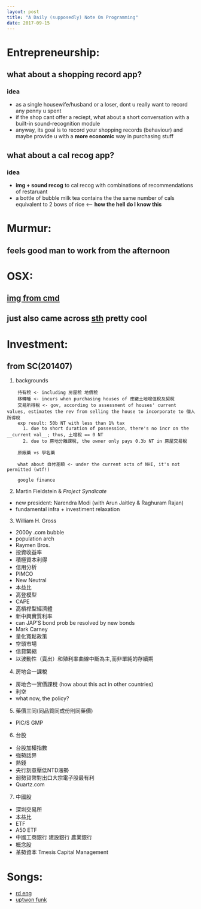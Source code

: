 ```yaml
---
layout: post
title: "A Daily (supposedly) Note On Programming"
date: 2017-09-15
---
```


# Entrepreneurship:
## what about a __shopping record__ app?
### idea
- as a single housewife/husband or a loser, dont u really want to record any penny u spent
- if the shop cant offer a reciept, what about a short conversation with a built-in sound-recognition module
- anyway, its goal is to record your shopping records (behaviour) and maybe provide u with a __more economic__ way in purchasing stuff

## what about a __cal recog__ app?
### idea
- __img + sound recog__ to cal recog with combinations of recommendations of restaruant
- a bottle of bubble milk tea contains the the same number of cals equivalent to 2 bows of rice <-- __how the hell do I know this__

# Murmur:
## feels good man to work from the afternoon 

# OSX:
## [img from cmd](https://davidwalsh.name/mac-camera)
## just also came across [sth](http://hints.macworld.com/article.php?story=20080824185920426) pretty cool 

# Investment:
## from __SC(201407)__
1. backgrounds
```
    持有稅 <- including 房屋稅 地價稅
    移轉睡 <- incurs when purchasing houses of 應繳土地增值稅及契稅
    交易所得稅 <- gov, according to assessment of houses' current values, estimates the rev from selling the house to incorporate to 個人所得稅
    exp result: 50b NT with less than 1% tax
      1. due to short duration of possession, there's no incr on the __current val__; thus, 土增稅 == 0 NT
      2. due to 房地分離課稅, the owner only pays 0.3b NT in 房屋交易稅

    原廠藥 vs 學名藥

    what about 自付差額 <- under the current acts of NHI, it's not permitted (wtf!)

    google finance
```

2. Martin Fieldstein & *Project Syndicate*
- new president: Narendra Modi (with Arun Jaitley & Raghuram Rajan)
- fundamental infra + investiment relaxation

3. William H. Gross
- 2000y .com bubble
- population arch
- Raymen Bros.
- 投資收益率
- 積極資本利得
- 信用分析
- PIMCO
- New Neutral
- 本益比
- 高登模型
- CAPE
- 高槓桿型經濟體
- 新中興實質利率
- can JAP'S bond prob be resolved by new bonds
- Mark Carney
- 量化寬鬆政策
- 空頭市場
- 信貸緊縮
- 以波動性（賣出）和殖利率曲線中斷為主,而非單純的存續期

4. 房地合一課稅
- 房地合一實價課稅 (how about this act in other countries)
- 利空
- what now, the policy?

5. 藥價三同(同品質同成份則同藥價)
- PIC/S GMP


6. 台股
- 台股加權指數
- 強勢話畀
- 熱錢
- 央行刻意壓低NTD漲勢
- 弱勢貨幣對出口大宗電子股最有利
- Quartz.com

7. 中國股
- 深圳交易所
- 本益比
- ETF
- A50 ETF
- 中國工商銀行 建設銀行 農業銀行
- 概念股
- 革勢資本 Tmesis Capital Management

# Songs:
- [rd eng](http://rayduenglish.com/category/song/)
- [uptwon funk](https://www.youtube.com/watch?v=OPf0YbXqDm0)
